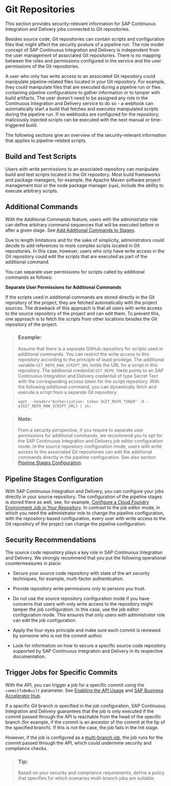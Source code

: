 <!-- loio8a57562c7d2d4f7db53a29b2f1e146e9 -->

# Git Repositories

This section provides security-relevant information for SAP Continuous Integration and Delivery jobs connected to Git repositories.

Besides source code, Git repositories can contain scripts and configuration files that might affect the security posture of a pipeline run. The role model concept of SAP Continuous Integration and Delivery is independent from the user management of associated Git repositories. There is no mapping between the roles and permissions configured in the service and the user permissions of the Git repositories.

A user who only has write access to an associated Git repository could manipulate pipeline-related files located in your Git repository. For example, they could manipulate files that are executed during a pipeline run or files containing pipeline configurations to gather information or to tamper with build artifacts. The user doesn't need to be assigned any role in the Continuous Integration and Delivery service to do so - a webhook can automatically start a build that fetches and executes manipulated scripts during the pipeline run. If no webhooks are configured for the repository, maliciously injected scripts can be executed with the next manual or time-triggered build.

The following sections give an overview of the security-relevant information that applies to pipeline-related scripts.



## Build and Test Scripts

Users with write permissions to an associated repository can manipulate build and test scripts located in the Git repository. Most build frameworks and package managers, for example, the Apache Maven software project management tool or the node package manager \(`npm`\), include the ability to execute arbitrary scripts.



## Additional Commands

With the Additional Commands feature, users with the administrator role can define arbitrary command sequences that will be executed before or after a given stage. See [Add Additional Commands to Stages](add-additional-commands-to-stages-c05a252.md).

Due to length limitations and for the sake of simplicity, administrators could decide to add references to more complex scripts located in Git repositories. In this case, however, users who only have write access in the Git repository could edit the scripts that are executed as part of the additional command.

You can separate user permissions for scripts called by additional commands as follows:

**Separate User Permissions for Additional Commands**

If the scripts used in additional commands are stored directly in the Git repository of the project, they are fetched automatically with the project sources. The drawback of this approach is that all users with write access to the source repository of the project and can edit them. To prevent this, one approach is to fetch the scripts from other locations besides the Git repository of the project.

> ### Example:  
> Assume that there is a separate GitHub repository for scripts used in additional commands. You can restrict the write access to this repository according to the principle of least privilege. The additional variable `GIT_REPO_RAW_SCRIPT_URL` holds the URL for a script in this repository. The additional credential `GIT_REPO_TOKEN` points to an SAP Continuous Integration and Delivery credential of type Secret Text with the corresponding access token for the script repository. With the following additional command, you can dynamically fetch and execute a script from a separate Git repository:
> 
> ```
> wget --header="Authorization: token $GIT_REPO_TOKEN" -O - ${GIT_REPO_RAW_SCRIPT_URL} | sh;
> 
> ```

> ### Note:  
> From a security perspective, if you require to separate user permissions for additional commands, we recommend you to opt for the SAP Continuous Integration and Delivery job editor configuration mode. In the source repository configuration mode, users with write access to the associated Git repositories can edit the additional commands directly in the pipeline configuration. See also section [Pipeline Stages Configuration](https://help.sap.com/docs/CONTINUOUS_DELIVERY/f3d64e9188f242ffb7873da5dfad4278/bb2cd0a57fc54525888a6988a7ab704c.html?state=Cloud#pipeline-stages-configuration).



## Pipeline Stages Configuration

With SAP Continuous Integration and Delivery, you can configure your jobs directly in your source repository. The configuration of the pipeline stages is stored there as well, see, for example, [Configure a Cloud Foundry Environment Job in Your Repository](configure-a-cloud-foundry-environment-job-in-your-repository-bfe48a4.md#loiobfe48a4b12ed41868f92fa564829f752). In contrast to the job editor mode, in which you need the administrator role to change the pipeline configuration, with the repository-based configuration, every user with write access to the Git repository of the project can change the pipeline configuration.



<a name="loio8a57562c7d2d4f7db53a29b2f1e146e9__section_nyr_5rf_4xb"/>

## Security Recommendations

The source code repository plays a key role in SAP Continuous Integration and Delivery. We strongly recommend that you put the following operational countermeasures in place:

-   Secure your source code repository with state of the art security techniques, for example, multi-factor authentication.

-   Provide repository write permissions only to persons you trust.

-   Do not use the source repository configuration mode if you have concerns that users with only write access to the repository might tamper the job configuration. In this case, use the job editor configuration mode. This ensures that only users with administrator role can edit the job configuration.

-   Apply the four-eyes principle and make sure each commit is reviewed by someone who is not the commit author.

-   Look for information on how to secure a specific source code repository supported by SAP Continuous Integration and Delivery in its respective documentation.




<a name="loio8a57562c7d2d4f7db53a29b2f1e146e9__section_shw_3xp_ybc"/>

## Trigger Jobs for Specific Commits

With the API, you can trigger a job for a specific commit using the `commitToBeBuilt` parameter. See [Enabling the API Usage](enabling-the-api-usage-1aedc23.md) and [SAP Business Accelerator Hub](https://api.sap.com/api/CloudCiApiSuite/overview).

If a specific Git branch is specified in the job configuration, SAP Continuous Integration and Delivery guarantees that the job is only executed if the commit passed through the API is reachable from the head of the specific branch \(for example, if the commit is an ancestor of the commit at the tip of the specified branch\). If this is not the case, the job fails in the Init stage.

However, if the job is configured as a [multi-branch job](configure-a-multi-branch-job-d52d3ca.md), the job runs for the commit passed through the API, which could undermine security and compliance checks.

> ### Tip:  
> Based on your security and compliance requirements, define a policy that specifies for which scenarios multi-branch jobs are suitable.

